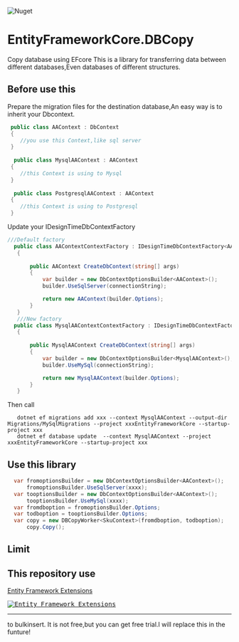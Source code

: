 
![Nuget](https://img.shields.io/nuget/v/EntityFrameworkCore.DBCopy)
# EntityFrameworkCore.DBCopy
Copy database using EFcore
This is a library for transferring data between different databases,Even databases of different structures.
## Before use this

Prepare the migration files for the destination database,An easy way is to inherit your Dbcontext.

```C#
 public class AAContext : DbContext
 {
    //you use this Context,like sql server
 }
 
  public class MysqlAAContext : AAContext
 {
    //this Context is using to Mysql
 }
 
  public class PostgresqlAAContext : AAContext
 {
    //this Context is using to Postgresql
 }
 ```
 Update your IDesignTimeDbContextFactory <br>
 ```C#
 ///Default factory
   public class AAContextContextFactory : IDesignTimeDbContextFactory<AAContext>
    {
     
        public AAContext CreateDbContext(string[] args)
        {
            var builder = new DbContextOptionsBuilder<AAContext>();
            builder.UseSqlServer(connectionString);

            return new AAContext(builder.Options);
        }
    }
    ///New factory
   public class MysqlAAContextContextFactory : IDesignTimeDbContextFactory<MysqlAAContext>
    {
     
        public MysqlAAContext CreateDbContext(string[] args)
        {
            var builder = new DbContextOptionsBuilder<MysqlAAContext>();
            builder.UseMySql(connectionString);

            return new MysqlAAContext(builder.Options);
        }
    }
 ```
 
Then call
 ```
    dotnet ef migrations add xxx --context MysqlAAContext --output-dir Migrations/MySqlMigrations --project xxxEntityFrameworkCore --startup-project xxx
    dotnet ef database update  --context MysqlAAContext --project xxxEntityFrameworkCore --startup-project xxx
 ```
## Use this library
 ```C#
   var fromoptionsBuilder = new DbContextOptionsBuilder<AAContext>();
       fromoptionsBuilder.UseSqlServer(xxxx);
   var tooptionsBuilder = new DbContextOptionsBuilder<AAContext>();
       tooptionsBuilder.UseMySql(xxxx);
   var fromdboption = fromoptionsBuilder.Options;
   var todboption = tooptionsBuilder.Options;
   var copy = new DBCopyWorker<SkuContext>(fromdboption, todboption);
       copy.Copy();
```
## Limit
This repository use 
---

[Entity Framework Extensions](https://entityframework-extensions.net/?z=github&y=entityframework-plus)

<a href="https://entityframework-extensions.net/?z=github&y=entityframework-plus">
<kbd>
<img src="https://zzzprojects.github.io/images/logo/entityframework-extensions-pub.jpg" alt="Entity Framework Extensions" />
</kbd>
</a>

---
to bulkinsert.
It is not free,but you can get free trial.I will replace this in the funture!
